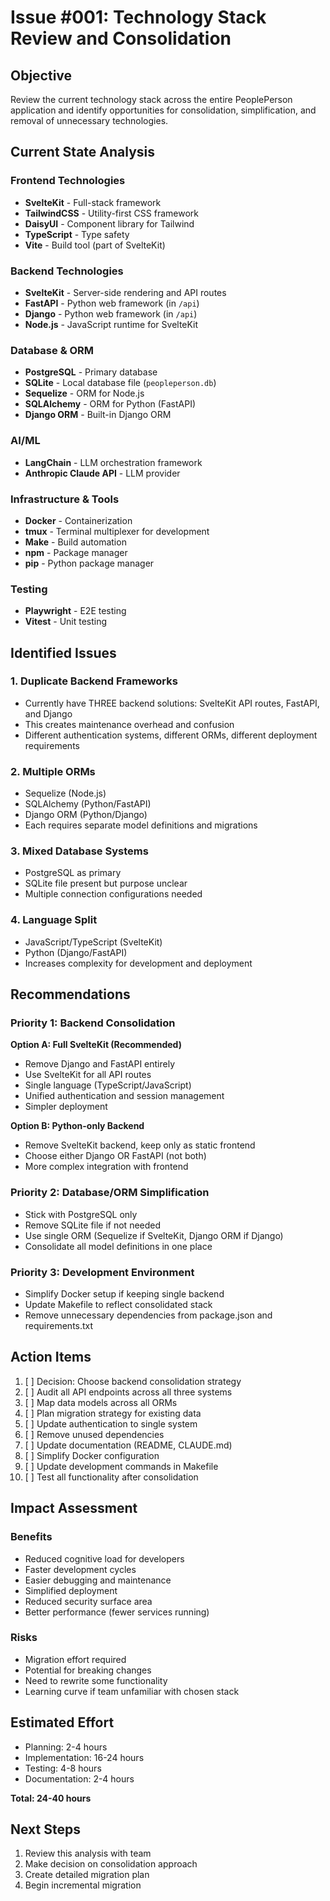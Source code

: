 # Issue #001: Technology Stack Review and Consolidation

## Objective
Review the current technology stack across the entire PeoplePerson application and identify opportunities for consolidation, simplification, and removal of unnecessary technologies.

## Current State Analysis

### Frontend Technologies
- **SvelteKit** - Full-stack framework
- **TailwindCSS** - Utility-first CSS framework
- **DaisyUI** - Component library for Tailwind
- **TypeScript** - Type safety
- **Vite** - Build tool (part of SvelteKit)

### Backend Technologies
- **SvelteKit** - Server-side rendering and API routes
- **FastAPI** - Python web framework (in `/api`)
- **Django** - Python web framework (in `/api`)
- **Node.js** - JavaScript runtime for SvelteKit

### Database & ORM
- **PostgreSQL** - Primary database
- **SQLite** - Local database file (`peopleperson.db`)
- **Sequelize** - ORM for Node.js
- **SQLAlchemy** - ORM for Python (FastAPI)
- **Django ORM** - Built-in Django ORM

### AI/ML
- **LangChain** - LLM orchestration framework
- **Anthropic Claude API** - LLM provider

### Infrastructure & Tools
- **Docker** - Containerization
- **tmux** - Terminal multiplexer for development
- **Make** - Build automation
- **npm** - Package manager
- **pip** - Python package manager

### Testing
- **Playwright** - E2E testing
- **Vitest** - Unit testing

## Identified Issues

### 1. **Duplicate Backend Frameworks**
- Currently have THREE backend solutions: SvelteKit API routes, FastAPI, and Django
- This creates maintenance overhead and confusion
- Different authentication systems, different ORMs, different deployment requirements

### 2. **Multiple ORMs**
- Sequelize (Node.js)
- SQLAlchemy (Python/FastAPI)
- Django ORM (Python/Django)
- Each requires separate model definitions and migrations

### 3. **Mixed Database Systems**
- PostgreSQL as primary
- SQLite file present but purpose unclear
- Multiple connection configurations needed

### 4. **Language Split**
- JavaScript/TypeScript (SvelteKit)
- Python (Django/FastAPI)
- Increases complexity for development and deployment

## Recommendations

### Priority 1: Backend Consolidation
**Option A: Full SvelteKit (Recommended)**
- Remove Django and FastAPI entirely
- Use SvelteKit for all API routes
- Single language (TypeScript/JavaScript)
- Unified authentication and session management
- Simpler deployment

**Option B: Python-only Backend**
- Remove SvelteKit backend, keep only as static frontend
- Choose either Django OR FastAPI (not both)
- More complex integration with frontend

### Priority 2: Database/ORM Simplification
- Stick with PostgreSQL only
- Remove SQLite file if not needed
- Use single ORM (Sequelize if SvelteKit, Django ORM if Django)
- Consolidate all model definitions in one place

### Priority 3: Development Environment
- Simplify Docker setup if keeping single backend
- Update Makefile to reflect consolidated stack
- Remove unnecessary dependencies from package.json and requirements.txt

## Action Items

1. [ ] Decision: Choose backend consolidation strategy
2. [ ] Audit all API endpoints across all three systems
3. [ ] Map data models across all ORMs
4. [ ] Plan migration strategy for existing data
5. [ ] Update authentication to single system
6. [ ] Remove unused dependencies
7. [ ] Update documentation (README, CLAUDE.md)
8. [ ] Simplify Docker configuration
9. [ ] Update development commands in Makefile
10. [ ] Test all functionality after consolidation

## Impact Assessment

### Benefits
- Reduced cognitive load for developers
- Faster development cycles
- Easier debugging and maintenance
- Simplified deployment
- Reduced security surface area
- Better performance (fewer services running)

### Risks
- Migration effort required
- Potential for breaking changes
- Need to rewrite some functionality
- Learning curve if team unfamiliar with chosen stack

## Estimated Effort
- Planning: 2-4 hours
- Implementation: 16-24 hours
- Testing: 4-8 hours
- Documentation: 2-4 hours

**Total: 24-40 hours**

## Next Steps
1. Review this analysis with team
2. Make decision on consolidation approach
3. Create detailed migration plan
4. Begin incremental migration